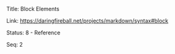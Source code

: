Title:  Block Elements

Link:   https://daringfireball.net/projects/markdown/syntax#block

Status: 8 - Reference

Seq:    2
